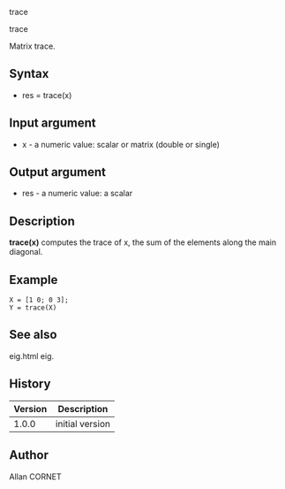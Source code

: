 



trace


trace

Matrix trace.

## Syntax

- res = trace(x)

## Input argument

 - x - a numeric value: scalar or matrix (double or single)

## Output argument

 - res - a numeric value: a scalar

## Description


  <p><b>trace(x)</b> computes the trace of x, the sum of the elements along the main diagonal.</p>


## Example

```Nelson
X = [1 0; 0 3];
Y = trace(X)
```

## See also

eig.html eig.
## History

|Version|Description|
|------|------|
|1.0.0|initial version|


## Author

Allan CORNET




